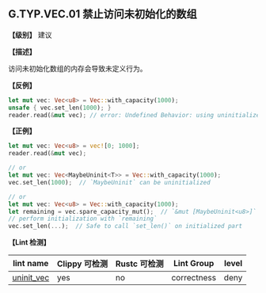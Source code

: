 ## G.TYP.VEC.01  禁止访问未初始化的数组

**【级别】** 建议

**【描述】**

访问未初始化数组的内存会导致未定义行为。

**【反例】**

 ```rust
 let mut vec: Vec<u8> = Vec::with_capacity(1000);
 unsafe { vec.set_len(1000); }
 reader.read(&mut vec); // error: Undefined Behavior: using uninitialized data, but this operation requires initialized memory
 ```

**【正例】**

```rust
let mut vec: Vec<u8> = vec![0; 1000];
reader.read(&mut vec);

// or
let mut vec: Vec<MaybeUninit<T>> = Vec::with_capacity(1000);
vec.set_len(1000);  // `MaybeUninit` can be uninitialized

// or
let mut vec: Vec<u8> = Vec::with_capacity(1000);
let remaining = vec.spare_capacity_mut();  // `&mut [MaybeUninit<u8>]`
// perform initialization with `remaining`
vec.set_len(...);  // Safe to call `set_len()` on initialized part
```

**【Lint 检测】**

| lint name                                                    | Clippy 可检测 | Rustc 可检测 | Lint Group  | level |
| ------------------------------------------------------------ | ------------- | ------------ | ----------- | ----- |
| [uninit_vec](https://rust-lang.github.io/rust-clippy/master/#uninit_vec) | yes           | no           | correctness | deny  |
